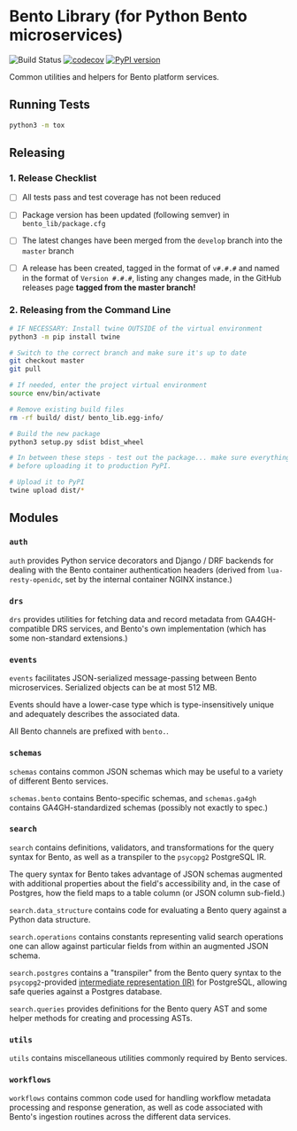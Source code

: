 # Bento Library (for Python Bento microservices)

![Build Status](https://api.travis-ci.org/bento-platform/bento_lib.svg?branch=master)
[![codecov](https://codecov.io/gh/bento-platform/bento_lib/branch/master/graph/badge.svg)](https://codecov.io/gh/bento-platform/bento_lib)
[![PyPI version](https://badge.fury.io/py/bento-lib.svg)](https://badge.fury.io/py/bento-lib)

Common utilities and helpers for Bento platform services.


## Running Tests

```bash
python3 -m tox
```


## Releasing


### 1. Release Checklist

  * [ ] All tests pass and test coverage has not been reduced

  * [ ] Package version has been updated (following semver) in 
    `bento_lib/package.cfg`
    
  * [ ] The latest changes have been merged from the `develop` branch into the
    `master` branch
    
  * [ ] A release has been created, tagged in the format of `v#.#.#` and named
    in the format of `Version #.#.#`, listing any changes made, in the GitHub 
    releases page **tagged from the master branch!**


### 2. Releasing from the Command Line

```bash
# IF NECESSARY: Install twine OUTSIDE of the virtual environment
python3 -m pip install twine

# Switch to the correct branch and make sure it's up to date
git checkout master
git pull

# If needed, enter the project virtual environment
source env/bin/activate

# Remove existing build files
rm -rf build/ dist/ bento_lib.egg-info/

# Build the new package
python3 setup.py sdist bdist_wheel

# In between these steps - test out the package... make sure everything works
# before uploading it to production PyPI.

# Upload it to PyPI
twine upload dist/*
```


## Modules

### `auth`

`auth` provides Python service decorators and Django / DRF backends for dealing
with the Bento container authentication headers (derived from
`lua-resty-openidc`, set by the internal container NGINX instance.)

### `drs`

`drs` provides utilities for fetching data and record metadata from 
GA4GH-compatible DRS services, and Bento's own implementation (which has some 
non-standard extensions.)

### `events`

`events` facilitates JSON-serialized message-passing between Bento
microservices. Serialized objects can be at most 512 MB.

Events should have a lower-case type which is type-insensitively unique and
adequately describes the associated data.

All Bento channels are prefixed with `bento.`.

### `schemas`

`schemas` contains common JSON schemas which may be useful to a variety of
different Bento services.

`schemas.bento` contains Bento-specific schemas, and `schemas.ga4gh` contains
GA4GH-standardized schemas (possibly not exactly to spec.)

### `search`

`search` contains definitions, validators, and transformations for the query
syntax for Bento, as well as a transpiler to the `psycopg2` PostgreSQL IR.

The query syntax for Bento takes advantage of JSON schemas augmented with
additional properties about the field's accessibility and, in the case of
Postgres, how the field maps to a table column (or JSON column sub-field.)

`search.data_structure` contains code for evaluating a Bento query against a
Python data structure.

`search.operations` contains constants representing valid search operations one
can allow against particular fields from within an augmented JSON schema.

`search.postgres` contains a "transpiler" from the Bento query syntax to the
`psycopg2`-provided
[intermediate representation (IR)](https://www.psycopg.org/docs/sql.html) for
PostgreSQL, allowing safe queries against a Postgres database.

`search.queries` provides definitions for the Bento query AST and some helper
methods for creating and processing ASTs.

### `utils`

`utils` contains miscellaneous utilities commonly required by Bento services.

### `workflows`

`workflows` contains common code used for handling workflow metadata processing
and response generation, as well as code associated with Bento's ingestion
routines across the different data services.
